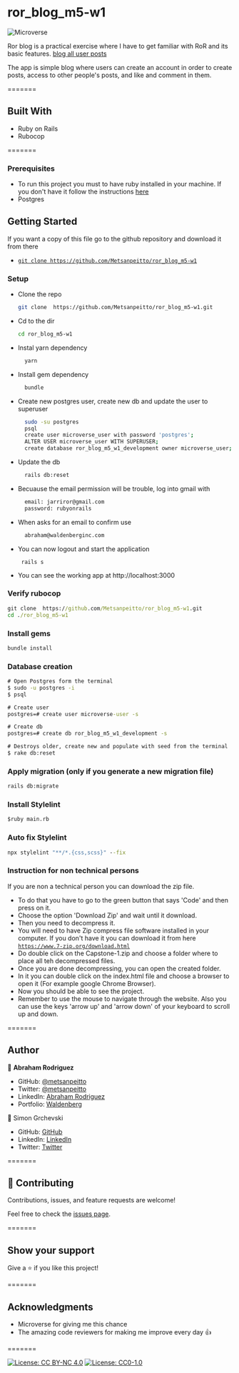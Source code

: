 # ror_blog_m5-w1

![Microverse](https://img.shields.io/badge/Microverse-blueviolet)

Ror blog is a practical exercise where I have to get familiar with RoR and its basic features.
[blog all user posts](./images/blog_user_all_posts.png)

The app is simple blog where users can create an account in order to create posts, access to other people's posts, and like and comment in them.

=======

## Built With 

- Ruby on Rails
- Rubocop

=======

### Prerequisites

- To run this project you must to have ruby installed in your machine. If you don't have it
follow the instructions [here](https://www.ruby-lang.org/en/documentation/installation/)
- Postgres


## Getting Started

If you want a copy of this file go to the github repository and download it from there

- [`git clone https://github.com/Metsanpeitto/ror_blog_m5-w1`](https://github.com/Metsanpeitto/ror_blog_m5-w1)


### Setup

* Clone the repo
    ``` bash
    git clone  https://github.com/Metsanpeitto/ror_blog_m5-w1.git
    ```
  
* Cd to the dir 
    ``` bash
    cd ror_blog_m5-w1
    ```
* Instal yarn dependency
    ``` bash
      yarn
    ```
* Install gem dependency
    ``` bash
      bundle
    ```
* Create new postgres user, create new db and update the user to superuser
    ``` bash
      sudo -su postgres
      psql
      create user microverse_user with password 'postgres';
      ALTER USER microverse_user WITH SUPERUSER;
      create database ror_blog_m5_w1_development owner microverse_user;
    ```
* Update the db
  ``` bash
    rails db:reset
  ```

* Becuause the email permission will be trouble, log into gmail with
    ``` bash
      email: jarriror@gmail.com
      password: rubyonrails
    ```
* When asks for an email to confirm use
  ``` bash
    abraham@waldenberginc.com
  ```

* You can now logout and start the application
   ``` bas
    rails s
  ```
* You can see the working app at
  http://localhost:3000


### Verify rubocop

```cmd
git clone  https://github.com/Metsanpeitto/ror_blog_m5-w1.git
cd ./ror_blog_m5-w1
```

### Install gems

```cmd
bundle install
```

### Database creation

```cmd
# Open Postgres form the terminal 
$ sudo -u postgres -i
$ psql

# Create user
postgres=# create user microverse-user -s

# Create db 
postgres=# create db ror_blog_m5_w1_development -s

# Destroys older, create new and populate with seed from the terminal
$ rake db:reset
```


### Apply migration (only if you generate a new migration file)

```cmd
rails db:migrate
```

### Install Stylelint

```cmd
$ruby main.rb
```

### Auto fix Stylelint

```cmd
npx stylelint "**/*.{css,scss}" --fix
```

### Instruction for non technical persons

If you are non a technical person you can download the zip file.

- To do that you have to go to the green button that says 'Code' and then press on it.
- Choose the option 'Download Zip' and wait until it download.
- Then you need to decompress it.
- You will need to have Zip compress file software installed in your computer. If you don't have it you can download it from here
  [`https://www.7-zip.org/download.html`](https://www.7-zip.org/download.html)
- Do double click on the Capstone-1.zip and choose a folder where to place all teh decompressed files.
- Once you are done decompressing, you can open the created folder.
- In it you can double click on the index.html file and choose a browser to open it (For example google Chrome Browser).
- Now you should be able to see the project.
- Remember to use the mouse to navigate through the website. Also you can use the keys 'arrow up' and 'arrow down' of your keyboard
  to scroll up and down.

=======

## Author

👤 **Abraham Rodriguez**

- GitHub: [@metsanpeitto](https://github.com/Metsanpeitto)
- Twitter: [@metsanpeitto](https://twitter.com/home)
- LinkedIn: [Abraham Rodriguez](https://www.linkedin.com/in/abraham-rodriguez-3283a319a/)
- Portfolio: [Waldenberg](https://portfolio.waldenberginc.com)

👤 Simon Grchevski

- GitHub: [GitHub](https://github.com/SimonGrchevski)
- LinkedIn: [LinkedIn](https://www.linkedin.com/in/simon-grchevski-682935209/)
- Twitter: [Twitter](https://twitter.com/grchevski)

=======

## 🤝 Contributing

Contributions, issues, and feature requests are welcome!

Feel free to check the [issues page](../../issues/).

=======

## Show your support

Give a ⭐️ if you like this project!

=======

## Acknowledgments

- Microverse for giving me this chance
- The amazing code reviewers for making me improve every day :thumbsup:

=======

[![License: CC BY-NC 4.0](https://licensebuttons.net/l/by-nc/4.0/80x15.png)](https://creativecommons.org/licenses/by-nc/4.0/)
[![License: CC0-1.0](https://licensebuttons.net/l/zero/1.0/80x15.png)](http://creativecommons.org/publicdomain/zero/1.0/)

